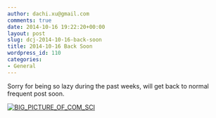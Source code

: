 ```yaml
---
author: dachi.xu@gmail.com
comments: true
date: 2014-10-16 19:22:20+00:00
layout: post
slug: dcj-2014-10-16-back-soon
title: 2014-10-16 Back Soon
wordpress_id: 110
categories:
- General
---
```


Sorry for being so lazy during the past weeks, will get back to normal frequent post soon.



[![BIG_PICTURE_OF_COM_SCI](http://dachicj.com/wp-content/uploads/2014/10/BIG_PICTURE_OF_COM_SCI-300x286.png)](http://dachicj.com/wp-content/uploads/2014/10/BIG_PICTURE_OF_COM_SCI.png)
